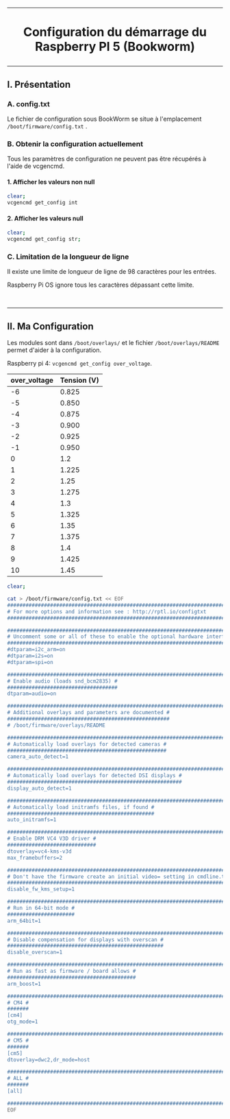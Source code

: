 ---------------------------------------------------------------------------------------------------------------------------------------
# <p align='center'> Configuration du démarrage du Raspberry PI 5 (Bookworm) </p>

---------------------------------------------------------------------------------------------------------------------------------------
## I. Présentation
### A. config.txt
Le fichier de configuration sous BookWorm se situe à l'emplacement `/boot/firmware/config.txt` .

### B. Obtenir la configuration actuellement
Tous les paramètres de configuration ne peuvent pas être récupérés à l'aide de vcgencmd.

#### 1. Afficher les valeurs non null
```bash
clear;
vcgencmd get_config int
```
#### 2. Afficher les valeurs null
```bash
clear;
vcgencmd get_config str;
```

### C. Limitation de la longueur de ligne
Il existe une limite de longueur de ligne de 98 caractères pour les entrées. 

Raspberry Pi OS ignore tous les caractères dépassant cette limite.

<br />

---------------------------------------------------------------------------------------------------------------------------------------
## II. Ma Configuration
Les modules sont dans `/boot/overlays/` et le fichier `/boot/overlays/README` permet d'aider à la configuration.

Raspberry pi 4: `vcgencmd get_config over_voltage`.

| over_voltage | Tension (V) |
|--------------|-------------|
| -6           | 0.825       |
| -5           | 0.850       |
| -4           | 0.875       |
| -3           | 0.900       |
| -2           | 0.925       |
| -1           | 0.950       |
| 0            | 1.2         |
| 1            | 1.225       |
| 2            | 1.25        |
| 3            | 1.275       |
| 4            | 1.3         |
| 5            | 1.325       |
| 6            | 1.35        |
| 7            | 1.375       |
| 8            | 1.4         |
| 9            | 1.425       |
| 10           | 1.45        |

```bash
clear;

cat > /boot/firmware/config.txt << EOF
############################################################################################################################################
# For more options and information see : http://rptl.io/configtxt
############################################################################################################################################

############################################################################################################################################
# Uncomment some or all of these to enable the optional hardware interfaces #
#############################################################################
#dtparam=i2c_arm=on
#dtparam=i2s=on
#dtparam=spi=on

############################################################################################################################################
# Enable audio (loads snd_bcm2835) #
####################################
dtparam=audio=on

############################################################################################################################################
# Additional overlays and parameters are documented #
#####################################################
# /boot/firmware/overlays/README

############################################################################################################################################
# Automatically load overlays for detected cameras #
####################################################
camera_auto_detect=1

############################################################################################################################################
# Automatically load overlays for detected DSI displays #
#########################################################
display_auto_detect=1

############################################################################################################################################
# Automatically load initramfs files, if found #
################################################
auto_initramfs=1

############################################################################################################################################
# Enable DRM VC4 V3D driver #
#############################
dtoverlay=vc4-kms-v3d
max_framebuffers=2

############################################################################################################################################
# Don't have the firmware create an initial video= setting in cmdline.txt. Use the kernel's default instead #
#############################################################################################################
disable_fw_kms_setup=1

############################################################################################################################################
# Run in 64-bit mode #
######################
arm_64bit=1

############################################################################################################################################
# Disable compensation for displays with overscan #
###################################################
disable_overscan=1

############################################################################################################################################
# Run as fast as firmware / board allows #
##########################################
arm_boost=1

############################################################################################################################################
# CM4 #
#######
[cm4]
otg_mode=1

############################################################################################################################################
# CM5 #
#######
[cm5]
dtoverlay=dwc2,dr_mode=host

############################################################################################################################################
# ALL #
#######
[all]

############################################################################################################################################
EOF
```
